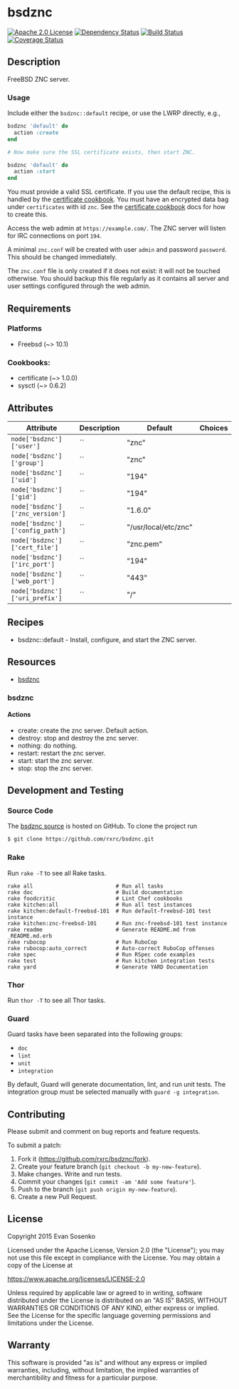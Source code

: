 # bsdznc

[![Apache 2.0 License](https://img.shields.io/github/license/rxrc/bsdznc.svg)](./LICENSE.txt)
[![Dependency Status](https://img.shields.io/gemnasium/rxrc/bsdznc.svg)](https://gemnasium.com/rxrc/bsdznc)
[![Build Status](https://img.shields.io/travis/rxrc/bsdznc.svg)](https://travis-ci.org/rxrc/bsdznc)
[![Coverage Status](https://img.shields.io/codecov/c/github/rxrc/bsdznc.svg)](https://codecov.io/github/rxrc/bsdznc)

## Description

FreeBSD ZNC server.

### Usage

Include either the `bsdznc::default` recipe,
or use the LWRP directly, e.g.,

```ruby
bsdznc 'default' do
  action :create
end

# Now make sure the SSL certificate exists, then start ZNC.

bsdznc 'default' do
  action :start
end
```

You must provide a valid SSL certificate.
If you use the default recipe, this is handled by the [certificate cookbook].
You must have an encrypted data bag under `certificates` with id `znc`.
See the [certificate cookbook] docs for how to create this.

Access the web admin at `https://example.com/`.
The ZNC server will listen for IRC connections on port `194`.

A minimal `znc.conf` will be created
with user `admin` and password `password`.
This should be changed immediately.

The `znc.conf` file is only created if it does not exist:
it will not be touched otherwise.
You should backup this file regularly as it contains
all server and user settings configured through the web admin.

[certificate cookbook]: https://supermarket.chef.io/cookbooks/certificate


## Requirements

### Platforms

* Freebsd (~> 10.1)

### Cookbooks:

* certificate (~> 1.0.0)
* sysctl (~> 0.6.2)

## Attributes

Attribute | Description | Default | Choices
----------|-------------|---------|--------
`node['bsdznc']['user']` | `` | "znc" |
`node['bsdznc']['group']` | `` | "znc" |
`node['bsdznc']['uid']` | `` | "194" |
`node['bsdznc']['gid']` | `` | "194" |
`node['bsdznc']['znc_version']` | `` | "1.6.0" |
`node['bsdznc']['config_path']` | `` | "/usr/local/etc/znc" |
`node['bsdznc']['cert_file']` | `` | "znc.pem" |
`node['bsdznc']['irc_port']` | `` | "194" |
`node['bsdznc']['web_port']` | `` | "443" |
`node['bsdznc']['uri_prefix']` | `` | "/" |

## Recipes

* bsdznc::default - Install, configure, and start the ZNC server.

## Resources

* [bsdznc](#bsdznc)

### bsdznc



#### Actions

- create: create the znc server. Default action.
- destroy: stop and destroy the znc server.
- nothing: do nothing.
- restart: restart the znc server.
- start: start the znc server.
- stop: stop the znc server.

## Development and Testing

### Source Code

The [bsdznc source](https://github.com/rxrc/bsdznc)
is hosted on GitHub.
To clone the project run

```bash
$ git clone https://github.com/rxrc/bsdznc.git
```

### Rake

Run `rake -T` to see all Rake tasks.

```
rake all                          # Run all tasks
rake doc                          # Build documentation
rake foodcritic                   # Lint Chef cookbooks
rake kitchen:all                  # Run all test instances
rake kitchen:default-freebsd-101  # Run default-freebsd-101 test instance
rake kitchen:znc-freebsd-101      # Run znc-freebsd-101 test instance
rake readme                       # Generate README.md from _README.md.erb
rake rubocop                      # Run RuboCop
rake rubocop:auto_correct         # Auto-correct RuboCop offenses
rake spec                         # Run RSpec code examples
rake test                         # Run kitchen integration tests
rake yard                         # Generate YARD Documentation
```

### Thor

Run `thor -T` to see all Thor tasks.

### Guard

Guard tasks have been separated into the following groups:

- `doc`
- `lint`
- `unit`
- `integration`

By default, Guard will generate documentation, lint, and run unit tests.
The integration group must be selected manually with `guard -g integration`.

## Contributing

Please submit and comment on bug reports and feature requests.

To submit a patch:

1. Fork it (https://github.com/rxrc/bsdznc/fork).
2. Create your feature branch (`git checkout -b my-new-feature`).
3. Make changes. Write and run tests.
4. Commit your changes (`git commit -am 'Add some feature'`).
5. Push to the branch (`git push origin my-new-feature`).
6. Create a new Pull Request.

## License

Copyright 2015 Evan Sosenko

Licensed under the Apache License, Version 2.0 (the "License");
you may not use this file except in compliance with the License.
You may obtain a copy of the License at

https://www.apache.org/licenses/LICENSE-2.0

Unless required by applicable law or agreed to in writing, software
distributed under the License is distributed on an "AS IS" BASIS,
WITHOUT WARRANTIES OR CONDITIONS OF ANY KIND, either express or implied.
See the License for the specific language governing permissions and
limitations under the License.

## Warranty

This software is provided "as is" and without any express or
implied warranties, including, without limitation, the implied
warranties of merchantibility and fitness for a particular
purpose.
